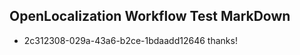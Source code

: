 ## OpenLocalization Workflow Test MarkDown
* 2c312308-029a-43a6-b2ce-1bdaadd12646 thanks!

<!--HONumber=Jul16_HO4-->


